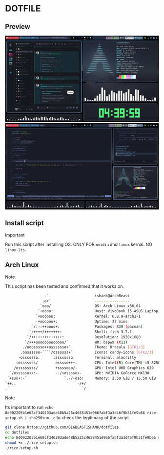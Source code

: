 # DOTFILE

## Preview
![idle.png](/Preview/idle.png)
![working.png](/Preview/working.png)

## Install script
> [!Important]
> Run this script after installing OS. ONLY FOR `nvidia` and `linux` kernal. NO `linux-lts`.

## Arch Linux
> [!Note]
> This script has been tested and confirmed that it works on.
> ```bash
>                   -`                     ishank@ArchBeast
>                  .o+`                    ----------------
>                 `ooo/                    OS: Arch Linux x86_64
>                `+oooo:                   Host: VivoBook 15_ASUS Laptop X507UF
>               `+oooooo:                  Kernel: 6.8.9-arch1-1
>               -+oooooo+:                 Uptime: 27 mins
>             `/:-:++oooo+:                Packages: 839 (pacman)
>            `/++++/+++++++:               Shell: fish 3.7.1
>           `/++++++++++++++:              Resolution: 1920x1080
>          `/+++ooooooooooooo/`            WM: bspwm (X11)
>         ./ooosssso++osssssso+`           Theme: Dracula [GTK2/3]
>        .oossssso-````/ossssss+`          Icons: candy-icons [GTK2/3]
>       -osssssso.      :ssssssso.         Terminal: alacritty
>      :osssssss/        osssso+++.        CPU: Intel(R) Core(TM) i5-8250U (8) @ 3.40 GHz
>     /ossssssss/        +ssssooo/-        GPU: Intel UHD Graphics 620
>   `/ossssso+/:-        -:/+osssso+-      GPU: NVIDIA GeForce MX130
>  `+sso+:-`                 `.-/+oso:     Memory: 2.50 GiB / 15.50 GiB
> `++:.                           `-/+/
> .`                                 `/
> ```

> [!Note]
> Its important to run `echo 8d002205b1e68cf340293ade48b5a25c4658451e966fabf3a3d46f9b51fe9b66 rice-setup.sh | sha256sum -c` to check the legitimacy of the script.
```sh
git clone https://github.com/BIGBEASTISHANK/dotfiles
cd dotfiles
echo 8d002205b1e68cf340293ade48b5a25c4658451e966fabf3a3d46f9b51fe9b66 rice-setup.sh | sha256sum -c
chmod +x ./rice-setup.sh
./rice-setup.sh
```
